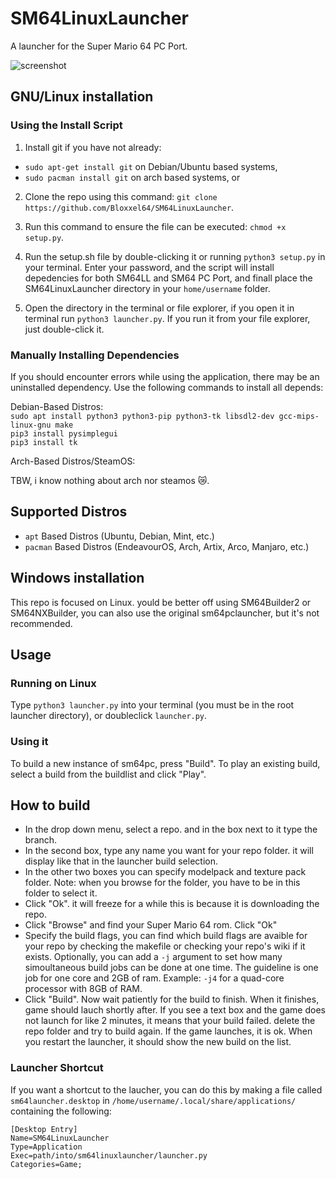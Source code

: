# SM64LinuxLauncher
A launcher for the Super Mario 64 PC Port.

![screenshot](https://cdn.discordapp.com/attachments/775908791417700363/996196405708329030/Screenshot_from_2022-07-11_18-28-18.png?size=4096)

## GNU/Linux installation
### Using the Install Script
1. Install git if you have not already:
 * `sudo apt-get install git` on Debian/Ubuntu based systems,
 * `sudo pacman install git` on arch based systems, or

2. Clone the repo using this command:
`git clone https://github.com/Bloxxel64/SM64LinuxLauncher`.

3. Run this command to ensure the file can be executed: `chmod +x setup.py`.

4. Run the setup.sh file by double-clicking it or running `python3 setup.py` in your terminal. Enter your password, and the script will install depedencies for both SM64LL and SM64 PC Port, and finall place the SM64LinuxLauncher directory in your `home/username` folder.

5. Open the directory in the terminal or file explorer, if you open it in terminal run `python3 launcher.py`. If you run it from your file explorer, just double-click it.

### Manually Installing Dependencies
If you should encounter errors while using the application, there may be an uninstalled dependency. Use the following commands to install all depends:

Debian-Based Distros:  
`sudo apt install python3 python3-pip python3-tk libsdl2-dev gcc-mips-linux-gnu make`  
`pip3 install pysimplegui`  
`pip3 install tk`  

Arch-Based Distros/SteamOS:

TBW, i know nothing about arch nor steamos 😿.

## Supported Distros

* `apt` Based Distros (Ubuntu, Debian, Mint, etc.)
* `pacman` Based Distros (EndeavourOS, Arch, Artix, Arco, Manjaro, etc.)

## Windows installation
This repo is focused on Linux. yould be better off using SM64Builder2 or SM64NXBuilder, you can also use the original sm64pclauncher, but it's not recommended.

## Usage
### Running on Linux

Type `python3 launcher.py` into your terminal (you must be in the root launcher directory), or doubleclick `launcher.py`.

### Using it

To build a new instance of sm64pc, press "Build".
To play an existing build, select a build from the buildlist and click "Play".

## How to build

* In the drop down menu, select a repo. and in the box next to it type the branch.  
* In the second box, type any name you want for your repo folder. it will display like that in the launcher build selection.  
* In the other two boxes you can specify modelpack and texture pack folder. Note: when you browse for the folder, you have to be in this folder to select it.  
* Click "Ok". it will freeze for a while this is because it is downloading the repo. 
* Click "Browse" and find your Super Mario 64 rom. Click "Ok"  
* Specify the build flags, you can find which build flags are avaible for your repo by checking the makefile or checking your repo's wiki if it exists. Optionally, you can add a `-j` argument to set how many simoultaneous build jobs can be done at one time. The guideline is one job for one core and 2GB of ram. Example: `-j4` for a quad-core processor with 8GB of RAM.
* Click "Build". Now wait patiently for the build to finish. When it finishes, game should lauch shortly after. If you see a text box and the game does not launch for like 2 minutes, it means that your build failed. delete the repo folder and try to build again. If the game launches, it is ok. When you restart the launcher, it should show the new build on the list.

### Launcher Shortcut
If you want a shortcut to the laucher, you can do this by making a file called `sm64launcher.desktop` in `/home/username/.local/share/applications/` containing the following:  

```
[Desktop Entry]
Name=SM64LinuxLauncher  
Type=Application
Exec=path/into/sm64linuxlauncher/launcher.py
Categories=Game;  
```
